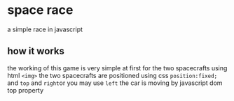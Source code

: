 # space race
a simple race in javascript 
## how it works 
the working of this game is very simple 
 at first for the two spacecrafts using html `<img>`
 the two spacecrafts are positioned using 
 css `position:fixed;` and `top` and `right`or you may use `left`
the car is moving by javascript dom top property
